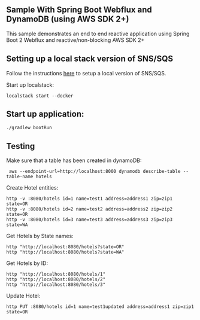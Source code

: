 ## Sample With Spring Boot Webflux and DynamoDB (using AWS SDK 2+)

This sample demonstrates an end to end reactive application using Spring Boot 2 Webflux
and reactive/non-blocking AWS SDK 2+

## Setting up a local stack version of SNS/SQS

Follow the instructions [here](https://github.com/localstack/localstack)
to setup a local version of SNS/SQS.

Start up localstack:

```
localstack start --docker
```


## Start up application:
```
./gradlew bootRun
```


## Testing

Make sure that a table has been created in dynamoDB:

```
 aws --endpoint-url=http://localhost:8000 dynamodb describe-table --table-name hotels
```

Create Hotel entities:

```
http -v :8080/hotels id=1 name=test1 address=address1 zip=zip1 state=OR
http -v :8080/hotels id=2 name=test2 address=address2 zip=zip2 state=OR
http -v :8080/hotels id=3 name=test3 address=address3 zip=zip3 state=WA
```


Get Hotels by State names:

```
http "http://localhost:8080/hotels?state=OR"
http "http://localhost:8080/hotels?state=WA"
```

Get Hotels by ID:

```
http "http://localhost:8080/hotels/1"
http "http://localhost:8080/hotels/2"
http "http://localhost:8080/hotels/3"
```

Update Hotel:
```
http PUT :8080/hotels id=1 name=test1updated address=address1 zip=zip1 state=OR
```
